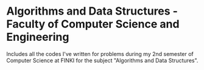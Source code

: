 # Algorithms and Data Structures - Faculty of Computer Science and Engineering
Includes all the codes I've written for problems during my 2nd semester of Computer Science at FINKI for the subject "Algorithms and Data Structures".

